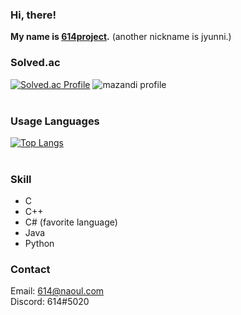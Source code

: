 ### Hi, there!
**My name is [614project](http://614.kro.kr/).**
(another nickname is jyunni.)   
### Solved.ac
[![Solved.ac Profile](http://mazassumnida.wtf/api/v2/generate_badge?boj=jyunni)](https://solved.ac/jyunni/) ![mazandi profile](http://mazandi.herokuapp.com/api?handle=jyunni&theme=dark)
<br><br>
### Usage Languages
[![Top Langs](https://github-readme-stats.vercel.app/api/top-langs/?username=614project&theme=dark)](https://github.com/614project/github-readme-stats)
<br><br>
### Skill
 - C
 - C++
 - C# (favorite language)
 - Java
 - Python

### Contact
Email: 614@naoul.com   
Discord: 614#5020   
